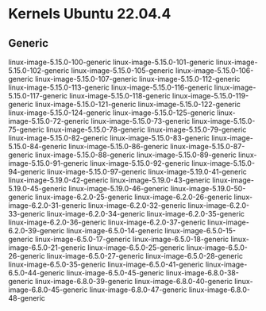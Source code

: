 # Kernels Ubuntu 22.04.4

## Generic

linux-image-5.15.0-100-generic
linux-image-5.15.0-101-generic
linux-image-5.15.0-102-generic
linux-image-5.15.0-105-generic
linux-image-5.15.0-106-generic
linux-image-5.15.0-107-generic
linux-image-5.15.0-112-generic
linux-image-5.15.0-113-generic
linux-image-5.15.0-116-generic
linux-image-5.15.0-117-generic
linux-image-5.15.0-118-generic
linux-image-5.15.0-119-generic
linux-image-5.15.0-121-generic
linux-image-5.15.0-122-generic
linux-image-5.15.0-124-generic
linux-image-5.15.0-125-generic
linux-image-5.15.0-72-generic
linux-image-5.15.0-73-generic
linux-image-5.15.0-75-generic
linux-image-5.15.0-78-generic
linux-image-5.15.0-79-generic
linux-image-5.15.0-82-generic
linux-image-5.15.0-83-generic
linux-image-5.15.0-84-generic
linux-image-5.15.0-86-generic
linux-image-5.15.0-87-generic
linux-image-5.15.0-88-generic
linux-image-5.15.0-89-generic
linux-image-5.15.0-91-generic
linux-image-5.15.0-92-generic
linux-image-5.15.0-94-generic
linux-image-5.15.0-97-generic
linux-image-5.19.0-41-generic
linux-image-5.19.0-42-generic
linux-image-5.19.0-43-generic
linux-image-5.19.0-45-generic
linux-image-5.19.0-46-generic
linux-image-5.19.0-50-generic
linux-image-6.2.0-25-generic
linux-image-6.2.0-26-generic
linux-image-6.2.0-31-generic
linux-image-6.2.0-32-generic
linux-image-6.2.0-33-generic
linux-image-6.2.0-34-generic
linux-image-6.2.0-35-generic
linux-image-6.2.0-36-generic
linux-image-6.2.0-37-generic
linux-image-6.2.0-39-generic
linux-image-6.5.0-14-generic
linux-image-6.5.0-15-generic
linux-image-6.5.0-17-generic
linux-image-6.5.0-18-generic
linux-image-6.5.0-21-generic
linux-image-6.5.0-25-generic
linux-image-6.5.0-26-generic
linux-image-6.5.0-27-generic
linux-image-6.5.0-28-generic
linux-image-6.5.0-35-generic
linux-image-6.5.0-41-generic
linux-image-6.5.0-44-generic
linux-image-6.5.0-45-generic
linux-image-6.8.0-38-generic
linux-image-6.8.0-39-generic
linux-image-6.8.0-40-generic
linux-image-6.8.0-45-generic
linux-image-6.8.0-47-generic
linux-image-6.8.0-48-generic

